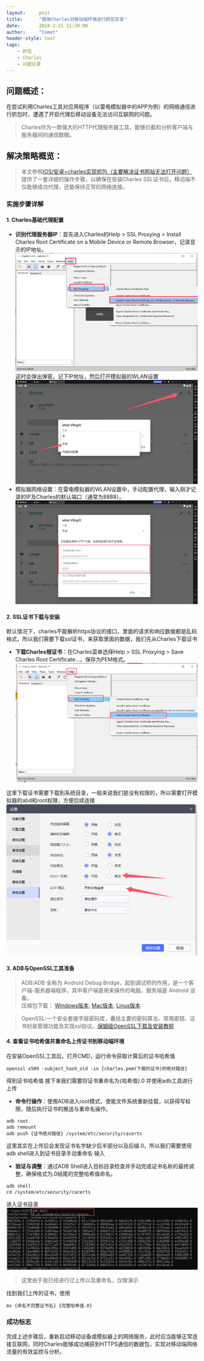 ```yaml
---
layout:     post
title:      "使用Charles对移动端环境进行抓包实录"
date:       2024-2-21 21:30:00
author:     "Comet"
header-style: text
tags:
    - 抓包
    - Charles
    - 问题记录
---
```



## 问题概述：
在尝试利用Charles工具对应用程序（以雷电模拟器中的APP为例）的网络通信进行抓包时，遭遇了开启代理后移动设备无法访问互联网的问题。
> Charles作为一款强大的HTTP代理服务器工具，能够拦截和分析客户端与服务器间的通信数据。

## 解决策略概览：
> 本文参照<a href="https://blog.csdn.net/qq_53631388/article/details/134706062#" target="_blank">IOS/安卓+charles实现抓包（主要解决证书网站无法打开问题）</a>
提供了一套详细的操作步骤，以确保在安装Charles SSL证书后，移动端不仅能够成功代理，还能保持正常的网络连接。

### 实施步骤详解
#### 1. Charles基础代理配置
- **识别代理服务器IP**：首先进入Charles的Help > SSL Proxying > Install Charles Root Certificate on a Mobile Device or Remote Browser，记录显示的IP地址。<br>
![Charles_1](/img/in-post/post_charles/Charles_1.png)
这时会弹出弹窗，记下IP地址，然后打开模拟器的WLAN设置
![Charles_2](/img/in-post/post_charles/Charles_2.png)
- 模拟器网络设置：在雷电模拟器的WLAN设置中，手动配置代理，输入刚才记录的IP及Charles的默认端口（通常为8888）。
![Charles_3](/img/in-post/post_charles/Charles_3.png)
#### 2. SSL证书下载与安装
默认情况下，charles不能解析https协议的接口，里面的请求和响应数据都是乱码格式，所以我们需要下载ssl证书，来获取里面的数据，我们先从Charles下载证书
- **下载Charles根证书**：在Charles菜单选择Help > SSL Proxying > Save Charles Root Certificate...，保存为PEM格式。
![Charles_5](/img/in-post/post_charles/Charles_5.png)

这里下载证书需要下载到系统目录，一般来说我们是没有权限的，所以需要打开模拟器的abd和root权限，方便后续连接
![Charles_4](/img/in-post/post_charles/Charles_4.png)
#### 3. ADB与OpenSSL工具准备
> ADB:ADB 全称为 Android Debug Bridge，起到调试桥的作用，是一个客户端-服务器端程序。其中客户端是用来操作的电脑，服务端是 Android 设备。</br>
压缩包下载：
[Windows版本](https://dl.google.com/android/repository/platform-tools-latest-windows.zip?_blank);
[Mac版本](https://dl.google.com/android/repository/platform-tools-latest-darwin.zip);
[Linux版本](https://dl.google.com/android/repository/platform-tools-latest-linux.zip)

> OpenSSL:一个安全套接字层密码库，囊括主要的密码算法、常用密钥、证书封装管理功能及实现ssl协议。[保姆级OpenSSL下载及安装教程](https://blog.csdn.net/loveryunz/article/details/136739887)

#### 4. 查看证书哈希值并重命名上传证书到移动端环境
在安装OpenSSL工具后，打开CMD，运行命令获取计算后的证书哈希值
```
openssl x509 -subject_hash_old -in {charles.pem(下载的证书)的绝对路径}
```
得到证书哈希值
接下来我们需要将证书重命名为{哈希值}.0
并使用adb工具进行上传
- **命令行操作**：使用ADB进入root模式，使能文件系统重新挂载，以获得写权限，随后执行证书的推送与重命名操作。
```
adb root
adb remount
adb push {证书绝对路径} /system/etc/security/cacerts
```
这里其实在上传后会发现证书名字缺少后半部分以及后缀.0，所以我们需要使用adb shell进入到证书目录手动重命名
输入
- **验证与调整**：通过ADB Shell进入目标目录检查并手动完成证书名称的最终调整，确保格式为.0结尾的完整哈希值命名。
```
adb shell
cd /system/etc/security/cacerts
```
进入证书目录
![Charles_6](/img/in-post/post_charles/Charles_6.png)
> 这里由于我已经进行过上传以及重命名，仅做演示

找到我们上传的证书，使用
```
mv {命名不完整证书名} {完整哈希值.0}
```
### 成功标志
完成上述步骤后，重新启动移动设备或模拟器上的网络服务，此时应当能够正常连接互联网，同时Charles能够成功捕获到HTTPS通信的数据包，实现对移动端网络流量的有效监控与分析。
